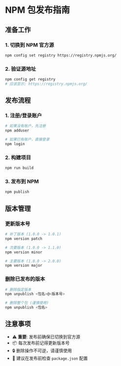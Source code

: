 # NPM 包发布指南

## 准备工作

### 1. 切换到 NPM 官方源
```bash
npm config set registry https://registry.npmjs.org/
```

### 2. 验证源地址
```bash
npm config get registry
# 应该显示: https://registry.npmjs.org/
```

## 发布流程

### 1. 注册/登录账户
```bash
# 如果没有账户，先注册
npm adduser

# 如果已有账户，直接登录
npm login
```

### 2. 构建项目
```bash
npm run build
```

### 3. 发布到 NPM
```bash
npm publish
```

## 版本管理

### 更新版本号
```bash
# 补丁版本 (1.0.0 -> 1.0.1)
npm version patch

# 次要版本 (1.0.0 -> 1.1.0)
npm version minor

# 主要版本 (1.0.0 -> 2.0.0)
npm version major
```

### 删除已发布的版本
```bash
# 删除指定版本
npm unpublish <包名>@<版本号>

# 删除整个包 (谨慎使用)
npm unpublish <包名>
```

## 注意事项

- ⚠️ **重要**: 发布前确保已切换到官方源
- 📦 每次发布前记得更新版本号
- 🔒 删除操作不可逆，请谨慎使用
- 📝 建议在发布前检查 `package.json` 配置